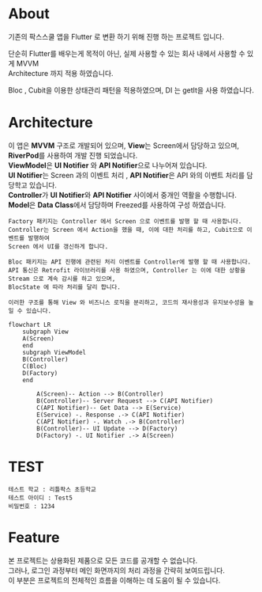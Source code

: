 # About

기존의 팍스스쿨 앱을 Flutter 로 변환 하기 위해 진행 하는 프로젝트 입니다. <br>

단순히 Flutter를 배우는게 목적이 아닌, 실제 사용할 수 있는 회사 내에서 사용할 수 있게 MVVM <br> 
Architecture 까지 적용 하였습니다.

Bloc , Cubit을 이용한 상태관리 패턴을 적용하였으며, DI 는 getIt을 사용 하였습니다. 


# Architecture
이 앱은 **MVVM** 구조로 개발되어 있으며, **View**는 Screen에서 담당하고 있으며, <br>
**RiverPod**를 사용하여 개발 진행 되었습니다.<br>
**ViewModel**은 **UI Notifier** 와 **API Notifier**으로 나누어져 있습니다.<br>
**UI Notifier**는 Screen 과의 이벤트 처리 , **API Notifier**은 API 와의 이벤트 처리를 담당학고 있습니다.<br>
**Controller**가 **UI Notifier**와 **API Notifier** 사이에서 중개인 역활을 수행합니다.<br>
**Model**은 **Data Class**에서 담당하며 Freezed를 사용하여 구성 하였습니다. 

    Factory 패키지는 Controller 에서 Screen 으로 이벤트를 발행 할 때 사용합니다. 
    Controller는 Screen 에서 Action을 했을 때, 이에 대한 처리를 하고, Cubit으로 이벤트를 발행하여 
    Screen 에서 UI를 갱신하게 합니다. 

    Bloc 패키지는 API 진행에 관련된 처리 이벤트를 Controller에 발행 할 때 사용합니다.
    API 통신은 Retrofit 라이브러리를 사용 하였으며, Controller 는 이에 대한 상황을 Stream 으로 계속 감시를 하고 있으며,
    BlocState 에 따라 처리를 달리 합니다. 

    이러한 구조를 통해 View 와 비즈니스 로직을 분리하고, 코드의 재사용성과 유지보수성을 높일 수 있습니다.
    
~~~ mermaid
flowchart LR
    subgraph View
    A(Screen)
    end
    subgraph ViewModel
    B(Controller)
    C(Bloc)
    D(Factory)
    end

        A(Screen)-- Action --> B(Controller)
        B(Controller)-- Server Request --> C(API Notifier)
        C(API Notifier)-- Get Data --> E(Service)
        E(Service) -. Response .-> C(API Notifier)
        C(API Notifier) -. Watch .-> B(Controller)
        B(Controller)-- UI Update --> D(Factory)
        D(Factory) -. UI Notifier .-> A(Screen)
~~~

# TEST
    테스트 학교 : 리틀팍스 초등학교
    테스트 아이디 : Test5
    비밀번호 : 1234

# Feature
본 프로젝트는 상용화된 제품으로 모든 코드를 공개할 수 없습니다.<br>
그러나, 로그인 과정부터 메인 화면까지의 처리 과정을 간략히 보여드립니다.<br>
이 부분은 프로젝트의 전체적인 흐름을 이해하는 데 도움이 될 수 있습니다.
